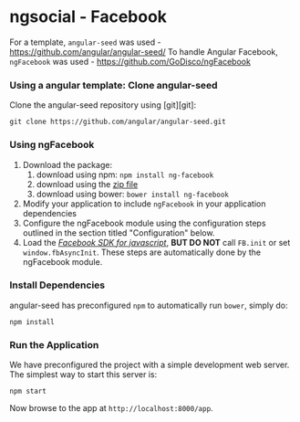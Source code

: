 # ngsocial - Facebook

For a template, `angular-seed` was used - https://github.com/angular/angular-seed/
To handle Angular Facebook, `ngFacebook` was used - https://github.com/GoDisco/ngFacebook

### Using a angular template: Clone angular-seed
Clone the angular-seed repository using [git][git]:

```
git clone https://github.com/angular/angular-seed.git
```
### Using ngFacebook
1. Download the package:
   1. download using npm: `npm install ng-facebook`
   1. download using the [zip file](https://github.com/GoDisco/ngFacebook/archive/master.zip)
   1. download using bower: `bower install ng-facebook`
1. Modify your application to include `ngFacebook` in your application dependencies
1. Configure the ngFacebook module using the configuration steps outlined in the section titled "Configuration" below.
1. Load the [*Facebook SDK for javascript*](https://developers.facebook.com/docs/reference/javascript/), **BUT DO NOT** call `FB.init` or set `window.fbAsyncInit`. These steps are automatically done by the ngFacebook module.

### Install Dependencies
angular-seed has preconfigured `npm` to automatically run `bower`, simply do:

```
npm install
```

### Run the Application

We have preconfigured the project with a simple development web server.  The simplest way to start
this server is:

```
npm start
```

Now browse to the app at `http://localhost:8000/app`.

